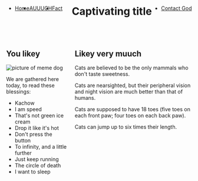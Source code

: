 <!DOCTYPE html>
<html lang="en">
  <head>
    <link rel="preconnect" href="https://fonts.googleapis.com" />
    <link rel="preconnect" href="https://fonts.gstatic.com" crossorigin />
    <link
      href="https://fonts.googleapis.com/css2?family=Roboto:ital,wght@0,300;1,900&display=swap"
      rel="stylesheet"
    />
    <meta charset="UTF-8" />
    <meta http-equiv="X-UA-Compatible" content="IE=edge" />
    <meta name="viewport" content="width=device-width, initial-scale=1.0" />
    <title>This is really good</title>
    <link rel="stylesheet" href="../css/style.css" />
  </head>
  <body>
    <header>
      <ul class="navigation-background">
        <li style="float: left" class="navigation">
          <a href="index.html" class="active">Home</a>
        </li>
        <li style="float: left" class="navigation">
          <a href="auuugh.html">AUUUGH</a>
        </li>
        <li style="float: left" class="navigation">
          <a href="fact.html">Fact</a>
        </li>
        <li style="float: right" class="navigation">
          <a href="contact-god.html">Contact God</a>
        </li>
      </ul>
      <h1>Captivating title</h1>
    </header>
    <main>
      <div class="container">
        <div class="columns">
          <section class="main-content">
            <h2 class="sub-head">You likey</h2>
            <div class="columns">
              <div class="background-column">
                <div class="col-image">
                  <img src="../images/doge.jpg" alt="picture of meme dog" />
                </div>
                <div class="col-text">
                  <p>We are gathered here today, to read these blessings:</p>
                  <ul>
                    <li>Kachow</li>
                    <li>I am speed</li>
                    <li>That's not green ice cream</li>
                    <li>Drop it like it's hot</li>
                    <li>Don't press the button</li>
                    <li>To infinity, and a little further</li>
                    <li>Just keep running</li>
                    <li>The circle of death</li>
                    <li>I want to sleep</li>
                  </ul>
                </div>
              </div>
            </div>
          </section>
          <aside class="sidebar">
            <h2 class="sub-head">Likey very muuch</h2>
            <div class="background-column">
              <div class="col-text">
                <p>
                  Cats are believed to be the only mammals who don't taste
                  sweetness.
                </p>
                <p>
                  Cats are nearsighted, but their peripheral vision and night
                  vision are much better than that of humans.
                </p>
                <p>
                  Cats are supposed to have 18 toes (five toes on each front
                  paw; four toes on each back paw).
                </p>
                <p>Cats can jump up to six times their length.</p>
              </div>
            </div>
          </aside>
        </div>
      </div>
    </main>
  </body>
</html>
